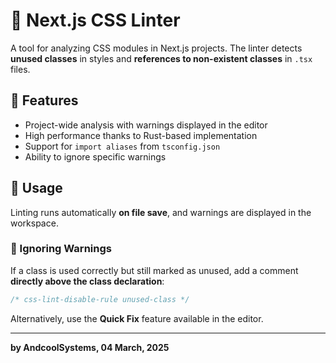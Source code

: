 # 🎨 Next.js CSS Linter  

A tool for analyzing CSS modules in Next.js projects. The linter detects **unused classes** in styles and **references to non-existent classes** in `.tsx` files.  

## 🔹 Features  
- Project-wide analysis with warnings displayed in the editor  
- High performance thanks to Rust-based implementation  
- Support for `import aliases` from `tsconfig.json`  
- Ability to ignore specific warnings  

## 🔹 Usage  
Linting runs automatically **on file save**, and warnings are displayed in the workspace.  

### 🔹 Ignoring Warnings  
If a class is used correctly but still marked as unused, add a comment **directly above the class declaration**:  
```css
/* css-lint-disable-rule unused-class */
```
Alternatively, use the **Quick Fix** feature available in the editor.

---
**by AndcoolSystems, 04 March, 2025**